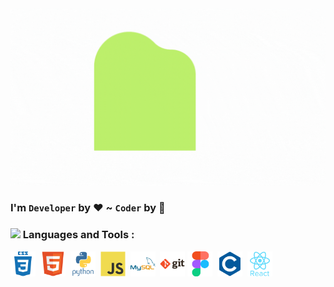 <!--This code is developed by smalakar-->
<div>
    <a href="https://github.com/smalakargh"><img src="https://raw.githubusercontent.com/smalakargh/development/refs/heads/main/ReadmeGitDynamic.gif"></a>
<!--This code is developed by smalakar-->
</div>

### I'm `Developer` by ♥️ ~ `Coder` by 🧠
<!--This code is developed by smalakar-->

### <img src="https://media.giphy.com/media/QssGEmpkyEOhBCb7e1/giphy.gif?cid=790b7611a4xte3i8it78su2d0oveutnupuqibk4gvp20bt2g&ep=v1_stickers_search&rid=giphy.gif&ct=s" width="14"/> Languages and Tools :
<div>
<!--This code is developed by smalakar-->
  <img src="https://github.com/devicons/devicon/blob/master/icons/css3/css3-plain-wordmark.svg"  title="CSS3" alt="CSS" width="40" height="40"/>&nbsp;
  <img src="https://github.com/devicons/devicon/blob/master/icons/html5/html5-original.svg" title="HTML5" alt="HTML" width="40" height="40"/>&nbsp;
  <img src="https://raw.githubusercontent.com/devicons/devicon/ca28c779441053191ff11710fe24a9e6c23690d6/icons/python/python-original-wordmark.svg" title="Python" alt="Python" width="40" height="40"/>&nbsp;
  <img src="https://github.com/devicons/devicon/blob/master/icons/javascript/javascript-original.svg" title="JavaScript" alt="JavaScript" width="40" height="40"/>&nbsp;
  <img src="https://github.com/devicons/devicon/blob/master/icons/mysql/mysql-original-wordmark.svg" title="MySQL"  alt="MySQL" width="40" height="40"/>&nbsp;
  <img src="https://github.com/devicons/devicon/blob/master/icons/git/git-original-wordmark.svg" title="Git" **alt="Git" width="40" height="40"/>
  <img src="https://github.com/devicons/devicon/blob/master/icons/figma/figma-original.svg" title="Figma" alt="Figma" width="40" height="40"/>&nbsp;
    <img src="https://raw.githubusercontent.com/devicons/devicon/ca28c779441053191ff11710fe24a9e6c23690d6/icons/c/c-plain.svg" title="Clang" alt="Clang" width="40" height="40"/>&nbsp;
  <img src="https://github.com/devicons/devicon/blob/master/icons/react/react-original-wordmark.svg" title="React" alt="React" width="40" height="40"/>&nbsp;
</div>

<!--This code is developed by smalakar-->
